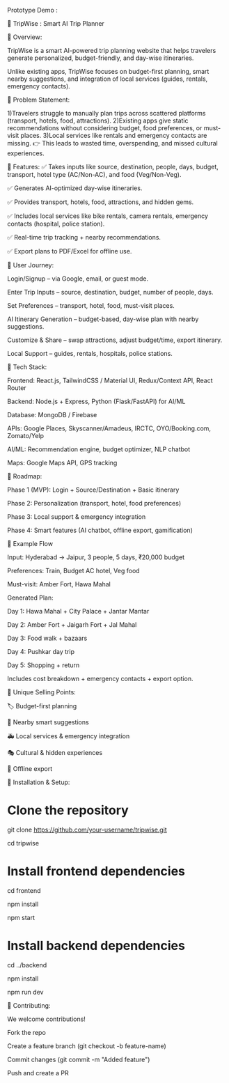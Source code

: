 Prototype Demo :

🛫 TripWise : Smart AI Trip Planner

🔹 Overview:

TripWise is a smart AI-powered trip planning website that helps travelers generate personalized, budget-friendly, and day-wise itineraries.

Unlike existing apps, TripWise focuses on budget-first planning, smart nearby suggestions, and integration of local services (guides, rentals, emergency contacts).

🔹 Problem Statement:

1)Travelers struggle to manually plan trips across scattered platforms (transport, hotels, food, attractions).
2)Existing apps give static recommendations without considering budget, food preferences, or must-visit places.
3)Local services like rentals and emergency contacts are missing.
👉 This leads to wasted time, overspending, and missed cultural experiences.

🔹 Features:
✅ Takes inputs like source, destination, people, days, budget, transport, hotel type (AC/Non-AC), and food (Veg/Non-Veg).

✅ Generates AI-optimized day-wise itineraries.

✅ Provides transport, hotels, food, attractions, and hidden gems.

✅ Includes local services like bike rentals, camera rentals, emergency contacts (hospital, police station).

✅ Real-time trip tracking + nearby recommendations.

✅ Export plans to PDF/Excel for offline use.

🔹 User Journey:

Login/Signup – via Google, email, or guest mode.

Enter Trip Inputs – source, destination, budget, number of people, days.

Set Preferences – transport, hotel, food, must-visit places.

AI Itinerary Generation – budget-based, day-wise plan with nearby suggestions.

Customize & Share – swap attractions, adjust budget/time, export itinerary.

Local Support – guides, rentals, hospitals, police stations.

🔹 Tech Stack:

Frontend: React.js, TailwindCSS / Material UI, Redux/Context API, React Router

Backend: Node.js + Express, Python (Flask/FastAPI) for AI/ML

Database: MongoDB / Firebase

APIs: Google Places, Skyscanner/Amadeus, IRCTC, OYO/Booking.com, Zomato/Yelp

AI/ML: Recommendation engine, budget optimizer, NLP chatbot

Maps: Google Maps API, GPS tracking

🔹 Roadmap:

Phase 1 (MVP): Login + Source/Destination + Basic itinerary

Phase 2: Personalization (transport, hotel, food preferences)

Phase 3: Local support & emergency integration

Phase 4: Smart features (AI chatbot, offline export, gamification)

🔹 Example Flow

Input: Hyderabad → Jaipur, 3 people, 5 days, ₹20,000 budget

Preferences: Train, Budget AC hotel, Veg food

Must-visit: Amber Fort, Hawa Mahal

Generated Plan:

Day 1: Hawa Mahal + City Palace + Jantar Mantar

Day 2: Amber Fort + Jaigarh Fort + Jal Mahal

Day 3: Food walk + bazaars

Day 4: Pushkar day trip

Day 5: Shopping + return

Includes cost breakdown + emergency contacts + export option.

🔹 Unique Selling Points:

🏷️ Budget-first planning

📍 Nearby smart suggestions

🚑 Local services & emergency integration

🎭 Cultural & hidden experiences

📄 Offline export

🔹 Installation & Setup:

# Clone the repository
git clone https://github.com/your-username/tripwise.git

cd tripwise

# Install frontend dependencies
cd frontend

npm install

npm start

# Install backend dependencies
cd ../backend

npm install

npm run dev

🔹 Contributing:

We welcome contributions!

Fork the repo

Create a feature branch (git checkout -b feature-name)

Commit changes (git commit -m "Added feature")

Push and create a PR
